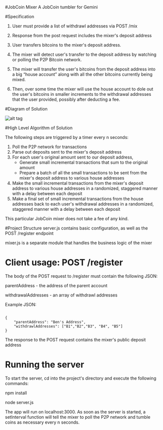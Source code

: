 #JobCoin Mixer
A JobCoin tumbler for Gemini 

#Specification
1. User must provide a list of withdrawl addresses via POST /mix

2. Response from the post request includes the mixer's deposit address

3. User transfers bitcoins to the mixer's deposit address.

4. The mixer will detect user's transfer to the deposit address by watching or polling the P2P Bitcoin network.

5.	The mixer will transfer the user's bitcoins from the deposit address into a big “house account” along with all the other bitcoins currently being mixed. 

6.	Then, over some time the mixer will use the house account to dole out the user's bitcoins in smaller increments to the withdrawal addresses that the user provided, possibly after deducting a fee.

#Diagram of Solution

![alt tag](flowchart.png)


#High Level Algorithm of Solution

The following steps are triggered by a timer every n seconds:

1. Poll the P2P network for transactions
2. Parse out deposits sent to the mixer's deposit address
3. For each user's original amount sent to our deposit address,
     * Generate small incremental transactions that sum to the original amount
     * Prepare a batch of all the small transactions to be sent from the mixer's deposit address to various house addresses
4. Make the small incremental transactions from the mixer's deposit address to various house addresses in a randomized, staggered manner with a delay between each deposit
5. Make a final set of small incremental transactions from the house addresses back to each user's withdrawal addresses in a randomized, staggered manner with a delay between each deposit

This particular JobCoin mixer does not take a fee of any kind.

#Project Structure
server.js contains basic configuration, as well as the POST /register endpoint

mixer.js is a separate module that handles the business logic of the mixer

# Client usage: POST /register

The body of the POST request to /register must contain the following JSON:

parentAddress - the address of the parent account

withdrawalAddresses - an array of withdrawl addresses


Example JSON:

<pre><code>
{
	"parentAddress": "Ben's Address",
	"withdrawlAddresses": ["B1","B2","B3", "B4", "B5"]
}
</code></pre>

The response to the POST request contains the mixer's public deposit address

# Running the server

To start the server, cd into the project's directory and execute the following
commands:

npm install

node server.js

The app will run on localhost:3000. As soon as the server is started, a setInterval function will
tell the mixer to poll the P2P network and tumble coins as necessary every n seconds.

